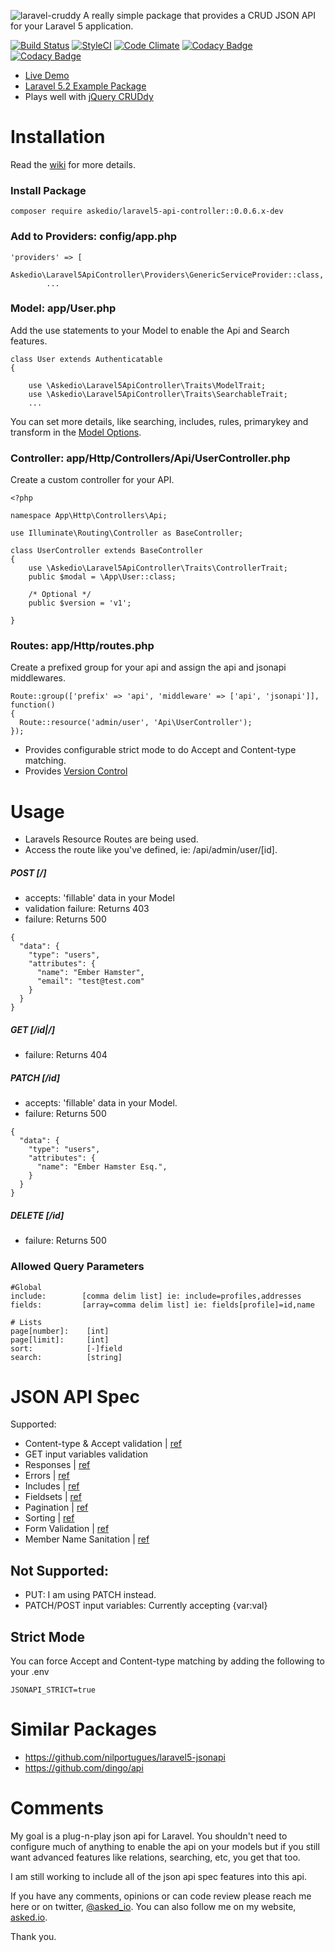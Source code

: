 ![laravel-cruddy](http://i.imgur.com/TmEh1m6.jpgg)
A really simple package that provides a CRUD JSON API for your Laravel 5 application.

[![Build Status](https://img.shields.io/travis/Askedio/Laravel5-API-Controller/master.svg?style=flat-square)](https://travis-ci.org/Askedio/Laravel5-API-Controller)
[![StyleCI](https://styleci.io/repos/52752552/shield)](https://styleci.io/repos/52752552)
[![Code Climate](https://codeclimate.com/github/Askedio/Laravel5-API-Controller/badges/gpa.svg)](https://codeclimate.com/github/Askedio/Laravel5-API-Controller)
[![Codacy Badge](https://api.codacy.com/project/badge/grade/c2f2291fe3af4ea3a511afa64ddc034b)](https://www.codacy.com/app/gcphost/Laravel5-API-Controller)
[![Codacy Badge](https://api.codacy.com/project/badge/coverage/c2f2291fe3af4ea3a511afa64ddc034b)](https://www.codacy.com/app/gcphost/Laravel5-API-Controller)

* [Live Demo](https://cruddy.io/app/)
* [Laravel 5.2 Example Package](https://github.com/Askedio/Laravel-5-CRUD-Example)
* Plays well with [jQuery CRUDdy](https://github.com/Askedio/jQuery-Cruddy)



# Installation
Read the [wiki](https://github.com/Askedio/Laravel5-API-Controller/wiki) for more details.

### Install Package
~~~
composer require askedio/laravel5-api-controller::0.0.6.x-dev
~~~




### Add to Providers: config/app.php
~~~
'providers' => [
    Askedio\Laravel5ApiController\Providers\GenericServiceProvider::class,
        ...
~~~




### Model: app/User.php
Add the use statements to your Model to enable the Api and Search features.
~~~
class User extends Authenticatable
{

    use \Askedio\Laravel5ApiController\Traits\ModelTrait;
    use \Askedio\Laravel5ApiController\Traits\SearchableTrait;
    ...
~~~
You can set more details, like searching, includes, rules, primarykey and transform in the [Model Options](https://github.com/Askedio/Laravel5-API-Controller/wiki/Models).

### Controller: app/Http/Controllers/Api/UserController.php
Create a custom controller for your API.
~~~
<?php

namespace App\Http\Controllers\Api;

use Illuminate\Routing\Controller as BaseController;

class UserController extends BaseController
{
    use \Askedio\Laravel5ApiController\Traits\ControllerTrait;
    public $modal = \App\User::class;

    /* Optional */
    public $version = 'v1';

}
~~~

### Routes: app/Http/routes.php
Create a prefixed group for your api and assign the api and jsonapi middlewares.
~~~
Route::group(['prefix' => 'api', 'middleware' => ['api', 'jsonapi']], function()
{
  Route::resource('admin/user', 'Api\UserController');
});
~~~
* Provides configurable strict mode to do Accept and Content-type matching.
* Provides [Version Control](https://github.com/Askedio/Laravel5-API-Controller/wiki/Version-Control)



# Usage
* Laravels Resource Routes are being used.
* Access the route like you've defined, ie: /api/admin/user/[id].


##### POST [/]
* accepts: 'fillable' data in your Model
* validation failure: Returns 403
* failure: Returns 500
~~~
{
  "data": {
    "type": "users",
    "attributes": {
      "name": "Ember Hamster",
      "email": "test@test.com"
    }
  }
}
~~~

##### GET [/id|/]
* failure: Returns 404


##### PATCH [/id]
* accepts: 'fillable' data in your Model.
* failure: Returns 500
~~~
{
  "data": {
    "type": "users",
    "attributes": {
      "name": "Ember Hamster Esq.",
    }
  }
}
~~~

##### DELETE [/id]
* failure: Returns 500




### Allowed Query Parameters
~~~
#Global
include:        [comma delim list] ie: include=profiles,addresses
fields:         [array=comma delim list] ie: fields[profile]=id,name

# Lists
page[number]:    [int]
page[limit]:     [int]
sort:            [-]field
search:          [string]
~~~



# JSON API Spec
Supported:
* Content-type & Accept validation | [ref](http://jsonapi.org/format/#content-negotiation)
* GET input variables validation
* Responses | [ref](http://jsonapi.org/format/#document-resource-objects)
* Errors | [ref](http://jsonapi.org/format/#errors)
* Includes | [ref](http://jsonapi.org/format/#fetching-includes)
* Fieldsets | [ref](http://jsonapi.org/format/#fetching-sparse-fieldsets)
* Pagination | [ref](http://jsonapi.org/format/#fetching-pagination)
* Sorting | [ref](http://jsonapi.org/format/#fetching-sorting)
* Form Validation | [ref](http://jsonapi.org/examples/#error-objects-error-codes)
* Member Name Sanitation | [ref](http://jsonapi.org/format/#document-member-names)

## Not Supported:
* PUT: I am using PATCH instead.
* PATCH/POST input variables: Currently accepting {var:val}




## Strict Mode
You can force Accept and Content-type matching by adding the following to your .env
~~~
JSONAPI_STRICT=true
~~~



# Similar Packages
* https://github.com/nilportugues/laravel5-jsonapi
* https://github.com/dingo/api





# Comments
My goal is a plug-n-play json api for Laravel. You shouldn't need to configure much of anything to enable the api on your models but if you still want advanced features like relations, searching, etc, you get that too.

I am still working to include all of the json api spec features into this api.

If you have any comments, opinions or can code review please reach me here or on twitter, [@asked_io](https://twitter.com/asked_io). You can also follow me on my website, [asked.io](https://asked.io).


Thank you.
